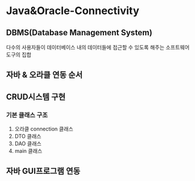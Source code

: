 # Java&Oracle-Connectivity  
## DBMS(Database Management System)  
  다수의 사용자들이 데이터베이스 내의 데이터들에 접근할 수 있도록 해주는 소프트웨어 도구의 집합
  
## 자바 & 오라클 연동 순서  
  
## CRUD시스템 구현  
### 기본 클래스 구조  
  1. 오라클 connection 클래스
  2. DTO 클래스
  3. DAO 클래스
  4. main 클래스
  
## 자바 GUI프로그램 연동  
